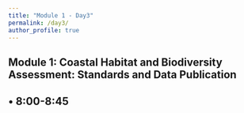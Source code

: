```yaml
---
title: "Module 1 - Day3"
permalink: /day3/
author_profile: true
---
```

## Module 1: Coastal Habitat and Biodiversity Assessment: Standards and Data Publication

## • 8:00-8:45

